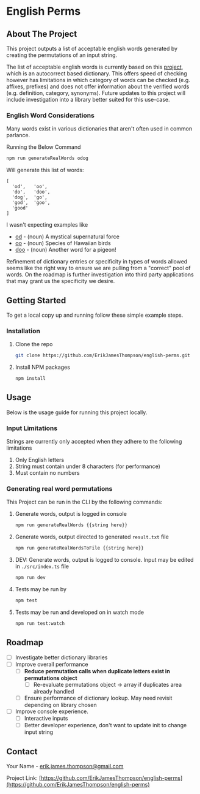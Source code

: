 # English Perms

## About The Project

This project outputs a list of acceptable english words generated by creating the permutations of an input string.

The list of acceptable english words is currently based on this [project](https://github.com/S0c5/node-check-word), which is an autocorrect based dictionary. This offers speed of checking however has limitations in which category of words can be checked (e.g. affixes, prefixes) and does not offer information about the verified words (e.g. definition, category, synonyms). Future updates to this project will include investigation into a library better suited for this use-case.

### English Word Considerations

Many words exist in various dictionaries that aren't often used in common parlance.

Running the Below Command

```sh
npm run generateRealWords odog
```

Will generate this list of words:

```
[
  'od',   'oo',
  'do',   'doo',
  'dog',  'go',
  'god',  'goo',
  'good'
]
```

I wasn't expecting examples like

- [od](https://www.dictionary.com/browse/od) - (noun) A mystical supernatural force
- [oo](https://www.dictionary.com/browse/o-o) - (noun) Species of Hawaiian birds
- [doo](https://www.dictionary.com/browse/doo) - (noun) Another word for a pigeon!

Refinement of dictionary entries or specificity in types of words allowed seems like the right way to ensure we are pulling from a "correct" pool of words. On the roadmap is further investigation into third party applications that may grant us the specificity we desire.

## Getting Started

To get a local copy up and running follow these simple example steps.

### Installation

1. Clone the repo
   ```sh
   git clone https://github.com/ErikJamesThompson/english-perms.git
   ```
2. Install NPM packages
   ```sh
   npm install
   ```

## Usage

Below is the usage guide for running this project locally.

### Input Limitations

Strings are currently only accepted when they adhere to the following limitations

1. Only English letters
2. String must contain under 8 characters (for performance)
3. Must contain no numbers

### Generating real word permutations

This Project can be run in the CLI by the following commands:

1. Generate words, output is logged in console
   ```sh
   npm run generateRealWords {{string here}}
   ```
2. Generate words, output directed to generated `result.txt` file
   ```sh
   npm run generateRealWordsToFile {{string here}}
   ```
3. DEV: Generate words, output is logged to console. Input may be edited in `./src/index.ts` file
   ```sh
   npm run dev
   ```
4. Tests may be run by
   ```sh
   npm test
   ```
5. Tests may be run and developed on in watch mode
   ```sh
   npm run test:watch
   ```

## Roadmap

- [ ] Investigate better dictionary libraries
- [ ] Improve overall performance
  - [ ] **Reduce permutation calls when duplicate letters exist in permutations object**
    - [ ] Re-evaluate permutations object -> array if duplicates area already handled
  - [ ] Ensure performance of dictionary lookup. May need revisit depending on library chosen
- [ ] Improve console experience.
  - [ ] Interactive inputs
  - [ ] Better developer experience, don't want to update init to change input string

<!-- CONTACT -->

## Contact

Your Name - erik.james.thompson@gmail.com

Project Link: [https://github.com/ErikJamesThompson/english-perms](https://github.com/ErikJamesThompson/english-perms)
